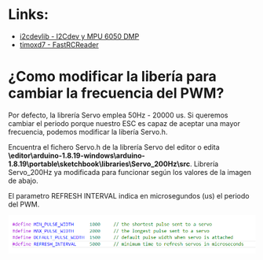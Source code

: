 # Links:

- [i2cdevlib - I2Cdev y MPU 6050 DMP](https://github.com/jrowberg/i2cdevlib/tree/master/Arduino/MPU6050)
- [timoxd7 - FastRCReader](https://github.com/timoxd7/FastRCReader)

# ¿Como modificar la libería para cambiar la frecuencia del PWM?

Por defecto, la librería Servo emplea 50Hz - 20000 us. Si queremos cambiar el periodo porque nuestro ESC es capaz de aceptar una mayor frecuencia, podemos modificar la libería Servo.h.

Encuentra el fichero Servo.h de la librería Servo del editor o edita **\editor\arduino-1.8.19-windows\arduino-1.8.19\portable\sketchbook\libraries\Servo_200Hz\src**. Librería Servo_200Hz ya modificada para funcionar según los valores de la imagen de abajo.

El parametro REFRESH INTERVAL indica en microsegundos (us) el periodo del PWM. 

![](.\imgs\Servo_Change_Hz.png)